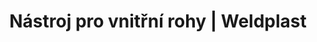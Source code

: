 ---
Filename: "nastroj-pro-vnitrni-rohy"
Link: "file:/Users/vinayakpatel/Downloads/www.weldplast.cz/nastroj-pro-vnitrni-rohy"
product_name: "Nástroj pro vnitřní rohy55 mm"
product_id: "Obj. číslo:151.382"
title: "Nástroj pro vnitřní rohy | Weldplast"
product_desc: ""
product_specs: ""
product_downloads: ""
href: ""
p_desc_2: ""
accessories: ""
similar_products: ""
---